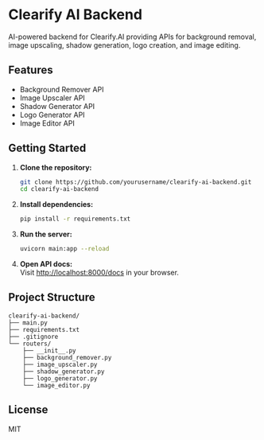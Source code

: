 # Clearify AI Backend

AI-powered backend for Clearify.AI providing APIs for background removal, image upscaling, shadow generation, logo creation, and image editing.

## Features

- Background Remover API
- Image Upscaler API
- Shadow Generator API
- Logo Generator API
- Image Editor API

## Getting Started

1. **Clone the repository:**
   ```sh
   git clone https://github.com/yourusername/clearify-ai-backend.git
   cd clearify-ai-backend
   ```

2. **Install dependencies:**
   ```sh
   pip install -r requirements.txt
   ```

3. **Run the server:**
   ```sh
   uvicorn main:app --reload
   ```

4. **Open API docs:**  
   Visit [http://localhost:8000/docs](http://localhost:8000/docs) in your browser.

## Project Structure

```
clearify-ai-backend/
├── main.py
├── requirements.txt
├── .gitignore
└── routers/
    ├── __init__.py
    ├── background_remover.py
    ├── image_upscaler.py
    ├── shadow_generator.py
    ├── logo_generator.py
    └── image_editor.py
```

## License

MIT
